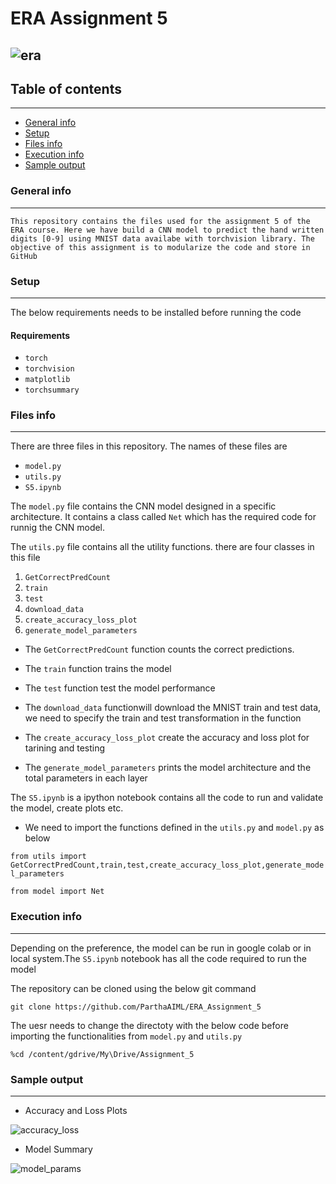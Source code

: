 
# ERA Assignment 5


![era](https://github.com/ParthaAIML/ERA_Assignment_5/assets/100613266/71a005f6-ce58-42c9-96f8-4d0954db54bd)
---

## Table of contents
---
* [General info](#general-info)
* [Setup](#setup)
* [Files info](#files-ino)
* [Execution info](#execution-info)
* [Sample output](#sample-output)

### General info
---
`This repository contains the files used for the assignment 5 of the ERA course. Here we have build a CNN model to predict the hand written digits [0-9] using MNIST data availabe with torchvision library. The objective of this assignment is to modularize the code and store in GitHub`

### Setup
---
The below requirements needs to be installed before running the code

#### Requirements
* `torch`
* `torchvision`
* `matplotlib`
* `torchsummary`

### Files info
---
There are three files in this repository. The names of these files are 
* `model.py`
* `utils.py`
* `S5.ipynb`

The `model.py` file contains the CNN model designed in a specific architecture. It contains a class called `Net` which has the required code for runnig the CNN model.

The `utils.py` file contains all the utility functions. there are four classes in this file

 1. `GetCorrectPredCount`
 2. `train`
 3. `test`
 4. `download_data`
 5. `create_accuracy_loss_plot`
 6. `generate_model_parameters`
 
 * The `GetCorrectPredCount` function counts the correct predictions.
 
 * The  `train` function trains the model
 
 * The  `test` function test the model performance

 * The  `download_data` functionwill download the MNIST train and test data, we need to specify the train and test transformation in the function 

 * The `create_accuracy_loss_plot` create the accuracy and loss plot for tarining and testing

 * The `generate_model_parameters` prints the model architecture and the total parameters in each layer

The `S5.ipynb` is a ipython notebook contains all the code to run and validate the model, create plots etc.

 * We need to import the functions defined in the `utils.py` and `model.py` as below

  `from utils import GetCorrectPredCount,train,test,create_accuracy_loss_plot,generate_model_parameters`

  `from model import Net`
  

### Execution info
---
Depending on the preference, the model can be run in google colab or in local system.The `S5.ipynb` notebook has all the code required to run the model

The repository can be cloned using the below git command

`git clone https://github.com/ParthaAIML/ERA_Assignment_5`

The uesr needs to change the directoty with the below code before importing the functionalities from `model.py` and `utils.py`

`%cd /content/gdrive/My\Drive/Assignment_5` 

### Sample output
---
* Accuracy and Loss Plots

![accuracy_loss](https://github.com/ParthaAIML/ERA_Assignment_5/assets/100613266/f8330383-97db-438d-ae74-fb9431c1bfdb)

* Model Summary

![model_params](https://github.com/ParthaAIML/ERA_Assignment_5/assets/100613266/496e096d-7e42-4000-b74d-251f6f25399e)






